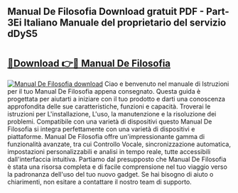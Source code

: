 ## Manual De Filosofia Download gratuit PDF - Part-3Ei Italiano Manuale del proprietario del servizio dDyS5

# <h2><a href="http://dfdktsf.blite.top/?on=Manual+De+Filosofia">🔗Download 👉🔴 Manual De Filosofia</a></h2>

[![Manual De Filosofia download](https://i.imgur.com/lujVjoI.png)](http://dfdktsf.blite.top/?on=Manual+De+Filosofia)
Ciao e benvenuto nel manuale di Istruzioni per il tuo Manual De Filosofia appena consegnato. Questa guida è progettata per aiutarti a iniziare con il tuo prodotto e darti una conoscenza approfondita delle sue caratteristiche, funzioni e capacità. Troverai le istruzioni per L'installazione, L'uso, la manutenzione e la risoluzione dei problemi. Compatibile con una varietà di dispositivi questo Manual De Filosofia si integra perfettamente con una varietà di dispositivi e piattaforme. Manual De Filosofia offre un'impressionante gamma di funzionalità avanzate, tra cui Controllo Vocale, sincronizzazione automatica, impostazioni personalizzabili e analisi in tempo reale, tutte accessibili dall'interfaccia intuitiva. Partiamo dal presupposto che Manual De Filosofia è stata una risorsa completa e di facile comprensione nel tuo viaggio verso la padronanza dell'uso del tuo nuovo gadget. Se hai bisogno di aiuto o chiarimenti, non esitare a contattare il nostro team di supporto.
